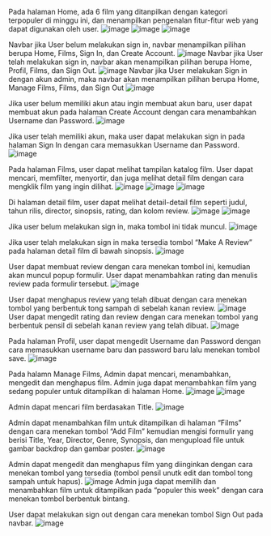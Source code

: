 Pada halaman Home, ada 6 film yang ditanpilkan dengan kategori terpopuler di minggu ini, dan menampilkan pengenalan fitur-fitur web yang dapat digunakan oleh user.
![image](https://github.com/user-attachments/assets/b804e1b0-e76b-4edc-9c9b-be2caad15e9a)
![image](https://github.com/user-attachments/assets/c1b4d266-3461-4434-9fbf-2d1c9faa3884)
![image](https://github.com/user-attachments/assets/8add8786-abd0-4619-93f4-31a66f50b453)


Navbar jika User belum melakukan sign in, navbar menampilkan pilihan berupa Home, Films, Sign In, dan Create Account. 
![image](https://github.com/user-attachments/assets/5e34815d-c8b1-4e8e-bd6f-24acfc094d44)
Navbar jika User telah melakukan sign in, navbar akan menampilkan pilihan berupa Home, Profil, Films, dan Sign Out.
![image](https://github.com/user-attachments/assets/ea5f1f5a-b899-487d-8c97-86dddd3cc134)
Navbar jika User melakukan Sign in dengan akun admin, maka navbar akan menampilkan pilihan berupa Home, Manage Films, Films, dan Sign Out
![image](https://github.com/user-attachments/assets/c1b3a0d7-671d-4518-b4a8-74446553074c)

Jika user belum memiliki akun atau ingin membuat akun baru, user dapat membuat akun pada halaman Create Account dengan cara menambahkan Username dan Password.
![image](https://github.com/user-attachments/assets/9ef7bf6c-786a-44a6-a85a-5047f1122607)

Jika user telah memiliki akun, maka user dapat melakukan sign in pada halaman Sign In dengan cara memasukkan Username dan Password.
![image](https://github.com/user-attachments/assets/acaa6560-d54c-4259-a6de-d173bdb0b29e)

Pada halaman Films, user dapat melihat tampilan katalog film. User dapat mencari, memfilter, menyortir, dan juga melihat detail film dengan cara mengklik film yang ingin dilihat.
![image](https://github.com/user-attachments/assets/183159e3-0bdd-4afd-9463-d0a3053dd730)
![image](https://github.com/user-attachments/assets/f876f6fc-4546-4dad-9619-811339f2a6b8)
![image](https://github.com/user-attachments/assets/774443b0-867f-40fa-915f-fc69d7aa1b22)

Di halaman detail film, user dapat melihat detail-detail film seperti judul, tahun rilis, director, sinopsis, rating, dan kolom review. 
![image](https://github.com/user-attachments/assets/70d26c4b-80a6-4c89-8395-50891d9ce32b)
![image](https://github.com/user-attachments/assets/9d14cd4d-72d9-4f2c-bba2-9f8567386350)

Jika user belum melakukan sign in, maka tombol ini tidak muncul.
![image](https://github.com/user-attachments/assets/1a355343-cc81-4bc7-ae8e-afb43de67a07)

Jika user telah melakukan sign in maka tersedia tombol “Make A Review” pada halaman detail film di bawah sinopsis.
![image](https://github.com/user-attachments/assets/af798341-4fdc-4539-8a8d-6e18cfffe3b8)

User dapat membuat review dengan cara menekan tombol ini, kemudian akan muncul popup formulir. User dapat menambahkan rating dan menulis review pada formulir tersebut.
![image](https://github.com/user-attachments/assets/c683e9a4-4382-42ae-9e1d-5984c122ae18)

User dapat menghapus review yang telah dibuat dengan cara menekan tombol yang berbentuk tong sampah di sebelah kanan review.
![image](https://github.com/user-attachments/assets/b3288ba6-206e-4410-8041-15640e39ccb4)
User dapat mengedit rating dan review dengan cara menekan tombol yang berbentuk pensil di sebelah kanan review yang telah dibuat.
![image](https://github.com/user-attachments/assets/a15dc59c-3f8e-4789-b813-1602fee11f1e)

Pada halaman Profil, user dapat mengedit Username dan Password dengan cara memasukkan username baru dan password baru lalu menekan tombol save.
![image](https://github.com/user-attachments/assets/ad036bb3-0180-44ff-b295-55bf9e1f7670)

Pada halamn Manage Films, Admin dapat mencari, menambahkan, mengedit dan menghapus film. Admin juga dapat menambahkan film yang sedang populer untuk ditampilkan di halaman Home.
![image](https://github.com/user-attachments/assets/481f3fea-2e64-4663-b2e4-15d550a842b8)
![image](https://github.com/user-attachments/assets/e945976a-c451-4563-ad9c-548fe618ce13)


Admin dapat mencari film berdasakan Title.
![image](https://github.com/user-attachments/assets/58d2114d-a871-4460-a0c2-d7e39baf505a)

Admin dapat menambahkan film untuk ditampilkan di halaman “Films” dengan cara menekan tombol “Add Film”
kemudian mengisi formulir yang berisi Title, Year, Director, Genre, Synopsis, dan mengupload file untuk gambar backdrop dan gambar poster.
![image](https://github.com/user-attachments/assets/2887678f-2697-41fe-9eca-8133858911a5)

Admin dapat mengedit dan menghapus film yang diinginkan dengan cara menekan tombol yang tersedia (tombol pensil unutk edit dan tombol tong sampah untuk hapus).
![image](https://github.com/user-attachments/assets/627b5dc4-221c-402c-bec2-c08a32662676)
Admin juga dapat memilih dan menambahkan film untuk ditampilkan pada “populer this week” dengan cara menekan tombol berbentuk bintang.

User dapat melakukan sign out dengan cara menekan tombol Sign Out pada navbar.
![image](https://github.com/user-attachments/assets/7033e552-cb27-412b-b04f-a57fa8201aba)







